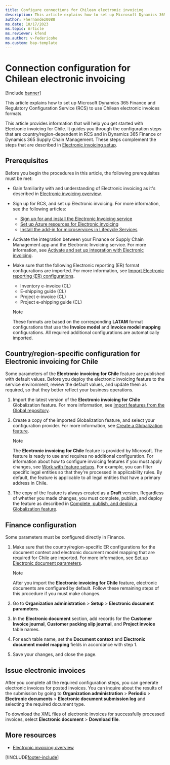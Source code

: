```yaml
---
title: Configure connections for Chilean electronic invoicing
description: This article explains how to set up Microsoft Dynamics 365 Finance and Regulatory Configuration Service (RCS) to use Chilean electronic invoices formats. 
author: Fhernandez0088 
ms.date: 10/17/2023 
ms.topic: Article
ms.reviewer: kfend
ms.author: v-federicohe 
ms.custom: bap-template
---
```


# Connection configuration for Chilean electronic invoicing

[!include [banner](../../includes/banner.md)]

This article explains how to set up Microsoft Dynamics 365 Finance and Regulatory Configuration Service (RCS) to use Chilean electronic invoices formats.

This article provides information that will help you get started with Electronic invoicing for Chile. It guides you through the configuration steps that are country/region-dependent in RCS and in Dynamics 365 Finance or Dynamics 365 Supply Chain Management. These steps complement the steps that are described in [Electronic invoicing setup](../global/e-invoicing-set-up-overview.md).

## <a name="prerequisites"></a>Prerequisites

Before you begin the procedures in this article, the following prerequisites must be met:

- Gain familiarity with and understanding of Electronic invoicing as it's described in [Electronic invoicing overview](../global/e-invoicing-service-overview.md).
- Sign up for RCS, and set up Electronic invoicing. For more information, see the following articles:

    - [Sign up for and install the Electronic Invoicing service](../global/e-invoicing-sign-up-install.md)
    - [Set up Azure resources for Electronic invoicing](../global/e-invoicing-set-up-azure-resources.md)
    - [Install the add-in for microservices in Lifecycle Services](../global/e-invoicing-install-add-in-microservices-lcs.md)

- Activate the integration between your Finance or Supply Chain Management app and the Electronic Invoicing service. For more information, see [Activate and set up integration with Electronic invoicing](../global/e-invoicing-activate-setup-integration.md).
- Make sure that the following Electronic reporting (ER) format configurations are imported. For more information, see [Import Electronic reporting (ER) configurations](../../../fin-ops-core/dev-itpro/analytics/electronic-reporting-import-ger-configurations.md).

    - Inventory e-invoice (CL)
    - E-shipping guide (CL)
    - Project e-invoice (CL)
    - Project e-shipping guide (CL)

    > [!NOTE]
    > These formats are based on the corresponding **LATAM** format configurations that use the **Invoice model** and **Invoice model mapping** configurations. All required additional configurations are automatically imported.

## <a name="countryregion"></a>Country/region-specific configuration for Electronic invoicing for Chile

Some parameters of the **Electronic invoicing for Chile** feature are published with default values. Before you deploy the electronic invoicing feature to the service environment, review the default values, and update them as required, so that they better reflect your business operations.

1. Import the latest version of the **Electronic invoicing for Chile** Globalization feature. For more information, see [Import features from the Global repository](../global/e-invoicing-import-feature-global-repository.md).
2. Create a copy of the imported Globalization feature, and select your configuration provider. For more information, see [Create a Globalization feature](../global/e-invoicing-create-new-globalization-feature.md).

    > [!NOTE]
    > The **Electronic invoicing for Chile** feature is provided by Microsoft. The feature is ready to use and requires no additional configuration. For information about how to configure invoicing features if you must apply changes, see [Work with feature setups](../global/e-invoicing-feature-setup.md). For example, you can filter specific legal entities so that they're processed in applicability rules. By default, the feature is applicable to all legal entities that have a primary address in Chile.

3. The copy of the feature is always created as a **Draft** version. Regardless of whether you made changes, you must complete, publish, and deploy the feature as described in [Complete, publish, and deploy a Globalization feature](../global/e-invoicing-complete-publish-deploy-globalization-feature.md).

## <a name="finance"></a>Finance configuration

Some parameters must be configured directly in Finance.

1. Make sure that the country/region-specific ER configurations for the document context and electronic document model mapping that are required for Chile are imported. For more information, see [Set up Electronic document parameters](../global/e-invoicing-set-up-parameters.md#set-up-electronic-document-parameters).

    > [!NOTE]
    > After you import the **Electronic invoicing for Chile** feature, electronic documents are configured by default. Follow these remaining steps of this procedure if you must make changes.

2. Go to **Organization administration** \> **Setup** \> **Electronic document parameters**.
3. In the **Electronic document** section, add records for the **Customer Invoice journal**, **Customer packing slip journal**, and **Project invoice** table names.
4. For each table name, set the **Document context** and **Electronic document model mapping** fields in accordance with step 1.
5. Save your changes, and close the page.

## <a name="issue"></a>Issue electronic invoices

After you complete all the required configuration steps, you can generate electronic invoices for posted invoices. You can inquire about the results of the submission by going to **Organization administration** \> **Periodic** \> **Electronic documents** \> **Electronic document submission log** and selecting the required document type.

To download the XML files of electronic invoices for successfully processed invoices, select **Electronic document** \> **Download file**.

## More resources

- [Electronic invoicing overview](../global/e-invoicing-service-overview.md)

[!INCLUDE[footer-include](../../../includes/footer-banner.md)]
